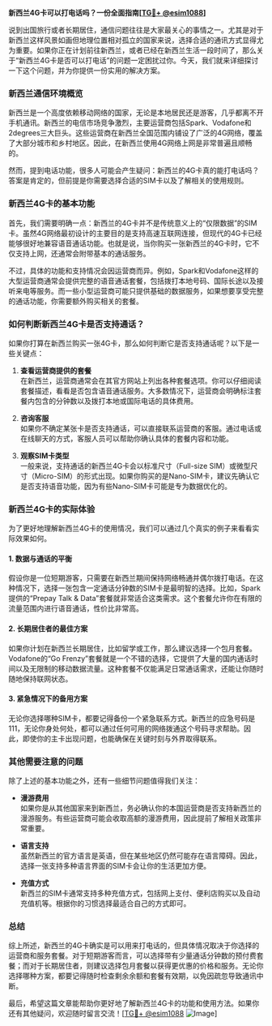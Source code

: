 **新西兰4G卡可以打电话吗？一份全面指南[[TG💪+ @esim1088](https://t.me/s/esim1088)]**

说到出国旅行或者长期居住，通信问题往往是大家最关心的事情之一。尤其是对于新西兰这样风景如画但地理位置相对孤立的国家来说，选择合适的通讯方式显得尤为重要。如果你正在计划前往新西兰，或者已经在新西兰生活一段时间了，那么关于“新西兰4G卡是否可以打电话”的问题一定困扰过你。今天，我们就来详细探讨一下这个问题，并为你提供一份实用的解决方案。

### 新西兰通信环境概览

新西兰是一个高度依赖移动网络的国家，无论是本地居民还是游客，几乎都离不开手机通讯。新西兰的电信市场竞争激烈，主要运营商包括Spark、Vodafone和2degrees三大巨头。这些运营商在新西兰全国范围内铺设了广泛的4G网络，覆盖了大部分城市和乡村地区。因此，在新西兰使用4G网络上网是非常普遍且顺畅的。

然而，提到电话功能，很多人可能会产生疑问：新西兰的4G卡真的能打电话吗？答案是肯定的，但前提是你需要选择合适的SIM卡以及了解相关的使用规则。

### 新西兰4G卡的基本功能

首先，我们需要明确一点：新西兰的4G卡并不是传统意义上的“仅限数据”的SIM卡。虽然4G网络最初设计的主要目的是支持高速互联网连接，但现代的4G卡已经能够很好地兼容语音通话功能。也就是说，当你购买一张新西兰的4G卡时，它不仅支持上网，还通常会附带基本的通话服务。

不过，具体的功能和支持情况会因运营商而异。例如，Spark和Vodafone这样的大型运营商通常会提供完整的语音通话套餐，包括拨打本地号码、国际长途以及接听来电等服务。而一些小型运营商可能只提供基础的数据服务，如果想要享受完整的通话功能，你需要额外购买相关的套餐。

### 如何判断新西兰4G卡是否支持通话？

如果你打算在新西兰购买一张4G卡，那么如何判断它是否支持通话呢？以下是一些关键点：

1. **查看运营商提供的套餐**  
   在新西兰，运营商通常会在其官方网站上列出各种套餐选项。你可以仔细阅读套餐描述，看看是否包含语音通话服务。大多数情况下，运营商会明确标注套餐内包含的分钟数以及拨打本地或国际电话的具体费用。

2. **咨询客服**  
   如果你不确定某张卡是否支持通话，可以直接联系运营商的客服。通过电话或在线聊天的方式，客服人员可以帮助你确认具体的套餐内容和功能。

3. **观察SIM卡类型**  
   一般来说，支持通话的新西兰4G卡会以标准尺寸（Full-size SIM）或微型尺寸（Micro-SIM）的形式出现。如果你购买的是Nano-SIM卡，建议先确认它是否支持语音功能，因为有些Nano-SIM卡可能是专为数据优化的。

### 新西兰4G卡的实际体验

为了更好地理解新西兰4G卡的使用情况，我们可以通过几个真实的例子来看看实际效果如何。

#### 1. 数据与通话的平衡
假设你是一位短期游客，只需要在新西兰期间保持网络畅通并偶尔拨打电话。在这种情况下，选择一张包含一定通话分钟数的SIM卡是最明智的选择。比如，Spark提供的“Prepay Talk & Data”套餐就非常适合这类需求。这个套餐允许你在有限的流量范围内进行语音通话，性价比非常高。

#### 2. 长期居住者的最佳方案
如果你计划在新西兰长期居住，比如留学或工作，那么建议选择一个包月套餐。Vodafone的“Go Frenzy”套餐就是一个不错的选择，它提供了大量的国内通话时间以及无限制的移动数据流量。这种套餐不仅能满足日常通话需求，还能让你随时随地保持联网状态。

#### 3. 紧急情况下的备用方案
无论你选择哪种SIM卡，都要记得备份一个紧急联系方式。新西兰的应急号码是111，无论你身处何处，都可以通过任何可用的网络拨通这个号码寻求帮助。因此，即使你的主卡出现问题，也能确保在关键时刻与外界取得联系。

### 其他需要注意的问题

除了上述的基本功能之外，还有一些细节问题值得我们关注：

- **漫游费用**  
  如果你是从其他国家来到新西兰，务必确认你的本国运营商是否支持新西兰的漫游服务。有些运营商可能会收取高额的漫游费用，因此提前了解相关政策非常重要。

- **语言支持**  
  虽然新西兰的官方语言是英语，但在某些地区仍然可能存在语言障碍。因此，选择一张支持多种语言界面的SIM卡会让你的生活更加方便。

- **充值方式**  
  新西兰的SIM卡通常支持多种充值方式，包括网上支付、便利店购买以及自动充值机等。根据你的习惯选择最适合自己的方式即可。

### 总结

综上所述，新西兰的4G卡确实是可以用来打电话的，但具体情况取决于你选择的运营商和服务套餐。对于短期游客而言，可以选择带有少量通话分钟数的预付费套餐；而对于长期居住者，则建议选择包月套餐以获得更优惠的价格和服务。无论你选择哪种方案，都要记得随时检查剩余余额和套餐有效期，以免因疏忽导致通讯中断。

最后，希望这篇文章能帮助你更好地了解新西兰4G卡的功能和使用方法。如果你还有其他疑问，欢迎随时留言交流！[[TG💪+ @esim1088](https://t.me/s/esim1088) ![Image](https://i.postimg.cc/4NQfJmqS/Snipaste-2025-05-13-00-14-12.png)]